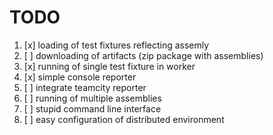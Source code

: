 # TODO

1. [x] loading of test fixtures reflecting assemly
1. [ ] downloading of artifacts (zip package with assemblies)
1. [x] running of single test fixture in worker
1. [x] simple console reporter
1. [ ] integrate teamcity reporter
1. [ ] running of multiple assemblies
1. [ ] stupid command line interface
1. [ ] easy configuration of distributed environment
